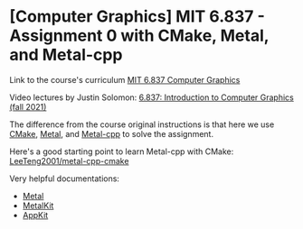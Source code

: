 # [Computer Graphics] MIT 6.837 - Assignment 0 with CMake, Metal, and Metal-cpp

Link to the course's curriculum [MIT 6.837 Computer Graphics](https://ocw.mit.edu/courses/6-837-computer-graphics-fall-2012/pages/assignments/)

Video lectures by Justin Solomon: [6.837: Introduction to Computer Graphics (fall 2021)](https://www.youtube.com/playlist?list=PLQ3UicqQtfNtqt2yL3KgKV-yn0NEPbRVi) 

The difference from the course original instructions is that here we use [CMake](https://cmake.org/), [Metal](https://developer.apple.com/metal/), and [Metal-cpp](https://developer.apple.com/metal/cpp/) to solve the assignment.

Here's a good starting point to learn Metal-cpp with CMake: [LeeTeng2001/metal-cpp-cmake](https://github.com/LeeTeng2001/metal-cpp-cmake)

Very helpful documentations:
- [Metal](https://developer.apple.com/documentation/metal?language=objc)
- [MetalKit](https://developer.apple.com/documentation/metalkit?language=objc)
- [AppKit](https://developer.apple.com/documentation/appkit?language=objc)